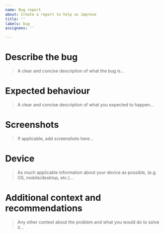 ```yaml
---
name: Bug report
about: Create a report to help us improve
title: ''
labels: bug
assignees: ''

---
```


<!-- Check out CONTRIBUTING.md -->

# Describe the bug
> A clear and concise description of what the bug is...

# Expected behaviour
> A clear and concise description of what you expected to happen...

# Screenshots
> If applicable, add screenshots here...

# Device
> As much applicable information about your device as possible, (e.g. OS, mobile/desktop, etc.)...

# Additional context and recommendations
> Any other context about the problem and what you would do to solve it...

